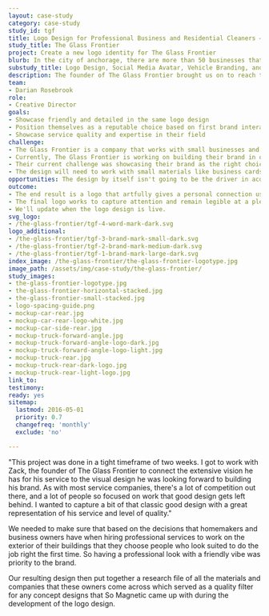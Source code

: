 ```yaml
---
layout: case-study
category: case-study
study_id: tgf
title: Logo Design for Professional Business and Residential Cleaners — The Glass Frontier
study_title: The Glass Frontier
project: Create a new logo identity for The Glass Frontier
blurb: In the city of anchorage, there are more than 50 businesses that serve businesses and residential homes with window, roof, and gutter cleaning. How do you show the level of quality and detail of service in a way that leads other people to choose your service?
substudy_title: Logo Design, Social Media Avatar, Vehicle Branding, and Framework
description: The founder of The Glass Frontier brought us on to reach their goal of building a strong and reliable brand that represents them as the best price and most communicative with amazing customer service
team:
- Darian Rosebrook
role:
- Creative Director
goals:
- Showcase friendly and detailed in the same logo design
- Position themselves as a reputable choice based on first brand interaction
- Showcase service quality and expertise in their field
challenge:
- The Glass Frontier is a company that works with small businesses and residential homes to clean the exterior gutters, windows, and roof, keeping businesses gleaming and appealing to customers.
- Currently, The Glass Frontier is working on building their brand in order to be outrunning their competition from the getgo.
- Their current challenge was showcasing their brand as the right choice to home and business owners in a place of vast marketplace competition.
- The design will need to work with small materials like business cards, hats, and t-shirts as well as with large applications like signage, vehicle decals, and more.
opportunities: The design by itself isn't going to be the driver in acquiring new business, however, what the brand mark and logo design is intended to do is show that the business is commited to quality and worth the investment. The design can showcase both detail-oriented results as well as a friendly and approachable brand. The mark would have to be memorable and bold, yet simple enough to recall when recommending or recalling the service providers for window and roof cleaning.
outcome:
- The end result is a logo that artfully gives a personal connection using rounded corners and the human element of custom hand lettering. Though the business has yet to open, they are prepared from the gates with a logo that plays on the history of handyman services and current design that appeals to more than one market.
- The final logo works to capture attention and remain legible at a plethora of sizes along with different marks for different uses.
- We'll update when the logo design is live.
svg_logo:
- /the-glass-frontier/tgf-4-word-mark-dark.svg
logo_additional:
- /the-glass-frontier/tgf-3-brand-mark-small-dark.svg
- /the-glass-frontier/tgf-2-brand-mark-medium-dark.svg
- /the-glass-frontier/tgf-1-brand-mark-large-dark.svg
index_image: /the-glass-frontier/the-glass-frontier-logotype.jpg
image_path: /assets/img/case-study/the-glass-frontier/
study_images:
- the-glass-frontier-logotype.jpg
- the-glass-frontier-horizontal-stacked.jpg
- the-glass-frontier-small-stacked.jpg
- logo-spacing-guide.png
- mockup-car-rear.jpg
- mockup-car-rear-logo-white.jpg
- mockup-car-side-rear.jpg
- mockup-truck-forward-angle.jpg
- mockup-truck-forward-angle-logo-dark.jpg
- mockup-truck-forward-angle-logo-light.jpg
- mockup-truck-rear.jpg
- mockup-truck-rear-dark-logo.jpg
- mockup-truck-rear-light-logo.jpg
link_to:
testimony:
ready: yes
sitemap:
  lastmod: 2016-05-01
  priority: 0.7
  changefreq: 'monthly'
  exclude: 'no'

---
```

"This project was done in a tight timeframe of two weeks. I got to work with Zack, the founder of The Glass Frontier to connect the extensive vision he has for his service to the visual design he was looking forward to building his brand. As with most service companies, there's a lot of competition out there, and a lot of people so focused on work that good design gets left behind. I wanted to capture a bit of that classic good design with a great representation of his service and level of quality."

We needed to make sure that based on the decisions that homemakers and business owners have when hiring professional services to work on the exterior of their buildings that they choose people who look suited to do the job right the first time. So having a professional look with a friendly vibe was priority to the brand.

Our resulting design then put together a research file of all the materials and companies that these owners come across which served as a quality filter for any concept designs that So Magnetic came up with during the development of the logo design.
